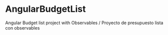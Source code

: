 # AngularBudgetList
Angular Budget list project with Observables / Proyecto de presupuesto lista con observables
